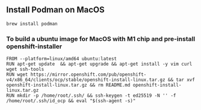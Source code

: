 ## Install Podman on MacOS
```
brew install podman
```

### To build a ubuntu image for MacOS with M1 chip and pre-install openshift-installer 
```
FROM --platform=linux/amd64 ubuntu:latest
RUN apt-get update  && apt-get upgrade && apt-get install -y vim curl wget ssh-tools
RUN wget https://mirror.openshift.com/pub/openshift-v4/x86_64/clients/ocp/stable/openshift-install-linux.tar.gz && tar xvf openshift-install-linux.tar.gz && rm README.md openshift-install-linux.tar.gz
RUN mkdir -p /home/root/.ssh/ && ssh-keygen -t ed25519 -N '' -f /home/root/.ssh/id_ocp && eval "$(ssh-agent -s)"
```
